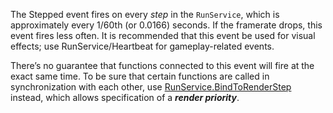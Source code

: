 The Stepped event fires on every *step* in the `RunService`, which is approximately every 1/60th (or 0.0166) seconds. If the framerate drops, this event fires less often. It is recommended that this event be used for visual effects; use RunService/Heartbeat for gameplay-related events.

There’s no guarantee that functions connected to this event will fire at the exact same time. To be sure that certain functions are called in synchronization with each other, use [RunService.BindToRenderStep](https://developer.roblox.com/api-reference/function/RunService/BindToRenderStep) instead, which allows specification of a ***render priority***.